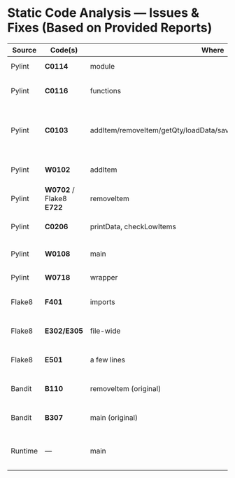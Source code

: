 # Static Code Analysis — Issues & Fixes (Based on Provided Reports)

| Source | Code(s) | Where | Issue | Fix / Rationale | Status |
|---|---|---|---|---|---|
| Pylint | **C0114** | module | Missing module docstring | Added concise module docstring | Fixed |
| Pylint | **C0116** | functions | Missing function docstrings | Added short docstrings for each function |  Fixed |
| Pylint | **C0103** | addItem/removeItem/getQty/loadData/saveData/printData/checkLowItems | Non-snake_case function names | Kept names to preserve `main()`; suppressed with `# pylint: disable=invalid-name` | Addressed |
| Pylint | **W0102** | addItem | Mutable default `logs=[]` | Switched to `logs=None`, init inside | Fixed |
| Pylint | **W0702** / Flake8 **E722** | removeItem | Bare `except` | Use explicit `KeyError`; no silent pass | Fixed |
| Pylint | **C0206** | printData, checkLowItems | Iterating dict without `.items()` | Use `.items()` and comprehensions | Fixed |
| Pylint | **W0108** | main | Unnecessary lambdas | Replaced with `functools.partial` + small helpers | Fixed |
| Pylint | **W0718** | wrapper | Broad `except Exception` | Catch specific exceptions in loop | Fixed |
| Flake8 | **F401** | imports | Unused imports | Removed unused; keep only required imports | Fixed |
| Flake8 | **E302/E305** | file-wide | Missing blank lines around defs | Formatted per PEP 8 | Fixed |
| Flake8 | **E501** | a few lines | Lines >79 chars | Wrapped strings across multiple lines | Fixed |
| Bandit | **B110** | removeItem (original) | `try/except/pass` | Now raise real errors; handled per-op in runner | Fixed |
| Bandit | **B307** | main (original) | `eval()` usage | Removed; added safe placeholder print | Fixed |
| Runtime | — | main | Invalid inputs (`-2`, non-int qty), missing item | Validation raises; per-op try/except prints error, continues | Fixed |
